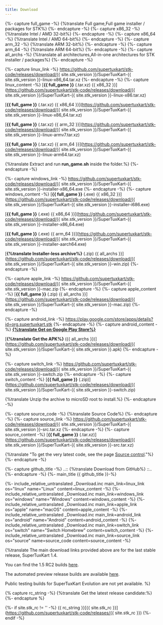 ```yaml
---
title: Download
---
```

{%- capture full_game -%}
{%translate Full game,Full game installer / packages for STK%}
{%- endcapture -%}
{%- capture x86_32 -%}
{%translate Intel / AMD 32-bit%}
{%- endcapture -%}
{%- capture x86_64 -%}
{%translate Intel / AMD 64-bit%}
{%- endcapture -%}
{%- capture arm_32 -%}
{%translate ARM 32-bit%}
{%- endcapture -%}
{%- capture arm_64 -%}
{%translate ARM 64-bit%}
{%- endcapture -%}
{%- capture all_archs -%}
{%translate all architectures,All-in-one architectures for STK installer / packages%}
{%- endcapture -%}

{%- capture linux_link -%}
https://github.com/supertuxkart/stk-code/releases/download/{{ site.stk_version }}/SuperTuxKart-{{ site.stk_version }}-linux-x86_64.tar.xz
{%- endcapture -%}
{%- capture linux_content -%}
[**{{ full_game }}** (.tar.xz) {{ x86_32 }}](https://github.com/supertuxkart/stk-code/releases/download/{{ site.stk_version }}/SuperTuxKart-{{ site.stk_version }}-linux-x86.tar.xz)

[**{{ full_game }}** (.tar.xz) {{ x86_64 }}](https://github.com/supertuxkart/stk-code/releases/download/{{ site.stk_version }}/SuperTuxKart-{{ site.stk_version }}-linux-x86_64.tar.xz)

[**{{ full_game }}** (.tar.xz) {{ arm_32 }}](https://github.com/supertuxkart/stk-code/releases/download/{{ site.stk_version }}/SuperTuxKart-{{ site.stk_version }}-linux-armv7.tar.xz)

[**{{ full_game }}** (.tar.xz) {{ arm_64 }}](https://github.com/supertuxkart/stk-code/releases/download/{{ site.stk_version }}/SuperTuxKart-{{ site.stk_version }}-linux-arm64.tar.xz)

{%translate Extract and run **run_game.sh** inside the folder.%}
{%- endcapture -%}

{%- capture windows_link -%}
https://github.com/supertuxkart/stk-code/releases/download/{{ site.stk_version }}/SuperTuxKart-{{ site.stk_version }}-installer-x86_64.exe
{%- endcapture -%}
{%- capture windows_content -%}
[**{{ full_game }}** (.exe) {{ x86_32 }}](https://github.com/supertuxkart/stk-code/releases/download/{{ site.stk_version }}/SuperTuxKart-{{ site.stk_version }}-installer-i686.exe)

[**{{ full_game }}** (.exe) {{ x86_64 }}](https://github.com/supertuxkart/stk-code/releases/download/{{ site.stk_version }}/SuperTuxKart-{{ site.stk_version }}-installer-x86_64.exe)

[**{{ full_game }}** (.exe) {{ arm_64 }}](https://github.com/supertuxkart/stk-code/releases/download/{{ site.stk_version }}/SuperTuxKart-{{ site.stk_version }}-installer-aarch64.exe)

[**{%translate Installer-less archive%}** (.zip) {{ all_archs }}](https://github.com/supertuxkart/stk-code/releases/download/{{ site.stk_version }}/SuperTuxKart-{{ site.stk_version }}-win.zip)
{%- endcapture -%}

{%- capture apple_link -%}
https://github.com/supertuxkart/stk-code/releases/download/{{ site.stk_version }}/SuperTuxKart-{{ site.stk_version }}-mac.zip
{%- endcapture -%}
{%- capture apple_content -%}
[**{{ full_game }}** (.zip) {{ all_archs }}](https://github.com/supertuxkart/stk-code/releases/download/{{ site.stk_version }}/SuperTuxKart-{{ site.stk_version }}-mac.zip)
{%- endcapture -%}

{%- capture android_link -%}
https://play.google.com/store/apps/details?id=org.supertuxkart.stk
{%- endcapture -%}
{%- capture android_content -%}
[**{%translate Get on Google Play Store%}**](https://play.google.com/store/apps/details?id=org.supertuxkart.stk)

[**{%translate Get the APK%}** ({{ all_archs }})](https://github.com/supertuxkart/stk-code/releases/download/{{ site.stk_version }}/SuperTuxKart-{{ site.stk_version }}.apk)
{%- endcapture -%}

{%- capture switch_link -%}
https://github.com/supertuxkart/stk-code/releases/download/{{ site.stk_version }}/SuperTuxKart-{{ site.stk_version }}-switch.zip
{%- endcapture -%}
{%- capture switch_content -%}
[**{{ full_game }}** (.zip)](https://github.com/supertuxkart/stk-code/releases/download/{{ site.stk_version }}/SuperTuxKart-{{ site.stk_version }}-switch.zip)

{%translate Unzip the archive to microSD root to install.%}
{%- endcapture -%}

{%- capture source_code -%}
{%translate Source Code%}
{%- endcapture -%}
{%- capture source_link -%}
https://github.com/supertuxkart/stk-code/releases/download/{{ site.stk_version }}/SuperTuxKart-{{ site.stk_version }}-src.tar.xz
{%- endcapture -%}
{%- capture source_content -%}
[**{{ full_game }}** (.tar.xz)](https://github.com/supertuxkart/stk-code/releases/download/{{ site.stk_version }}/SuperTuxKart-{{ site.stk_version }}-src.tar.xz)

{%translate "To get the very latest code, see the page [Source control](Source_control)."%}
{%- endcapture -%}

{%- capture github_title -%}
..:: {%translate Download from GitHub%} ::..
{%- endcapture -%}
{%- main_title {{ github_title }}-%}

{%- include_relative_untranslated _Download.inc main_link=linux_link
os="linux" name="Linux" content=linux_content
-%}
{%- include_relative_untranslated _Download.inc main_link=windows_link
os="windows" name="Windows" content=windows_content
-%}
{%- include_relative_untranslated _Download.inc main_link=apple_link
os="apple" name="macOS" content=apple_content
-%}
{%- include_relative_untranslated _Download.inc main_link=android_link
os="android" name="Android" content=android_content
-%}
{%- include_relative_untranslated _Download.inc main_link=switch_link
os="switch" name="Switch Homebrew" content=switch_content
-%}
{%- include_relative_untranslated _Download.inc main_link=source_link
os="source" name=source_code content=source_content
-%}

{%translate The main download links provided above are for the last stable release, SuperTuxKart 1.4.

You can find the 1.5 RC2 builds [here](https://github.com/supertuxkart/stk-code/releases/tag/1.5-rc2).

The automated preview release builds are available [here](https://github.com/supertuxkart/stk-code/releases/preview).

Public testing builds for SuperTuxKart Evolution are not yet available. %}

{% capture rc_string -%}
{%translate Get the latest release candidate:%}
{%- endcapture %}

{%- if site.stk_rc != '' -%}
{{ rc_string }}[{{ site.stk_rc }}](https://github.com/supertuxkart/stk-code/releases/{{ site.stk_rc }})
{%- endif -%}
<div class="download-content" style="font-size: 1rem; opacity: 1.0;">
<div class="download-left" style="text-align: center;">
</div>
<div class="download-right">
<i class="fa fa-download fa-fw fa-2x"></i>
</div>
</div>
